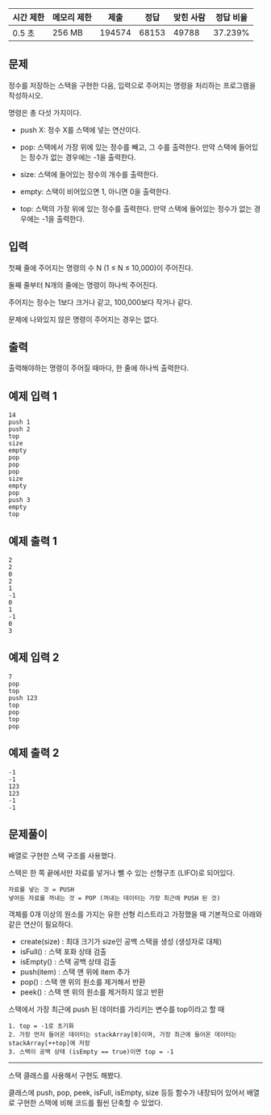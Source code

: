 | 시간 제한 | 메모리 제한 | 제출 | 정답 | 맞힌 사람 | 정답 비율 |
| --- | --- | --- | --- | --- | --- |
| 0.5 초 | 256 MB | 194574 | 68153 | 49788 | 37.239% |

## 문제

정수를 저장하는 스택을 구현한 다음, 입력으로 주어지는 명령을 처리하는 프로그램을 작성하시오.

명령은 총 다섯 가지이다.

- push X: 정수 X를 스택에 넣는 연산이다.

- pop: 스택에서 가장 위에 있는 정수를 빼고, 그 수를 출력한다.  만약 스택에 들어있는 정수가 없는 경우에는 -1을 출력한다.

- size: 스택에 들어있는 정수의 개수를 출력한다.

- empty: 스택이 비어있으면 1, 아니면 0을 출력한다.

- top: 스택의 가장 위에 있는 정수를 출력한다. 만약 스택에 들어있는 정수가 없는 경우에는 -1을 출력한다.

## 입력

첫째 줄에 주어지는 명령의 수 N (1 ≤ N ≤ 10,000)이 주어진다. 

둘째 줄부터 N개의 줄에는 명령이 하나씩 주어진다. 

주어지는 정수는 1보다 크거나 같고, 100,000보다 작거나 같다. 

문제에 나와있지 않은 명령이 주어지는 경우는 없다.

## 출력

출력해야하는 명령이 주어질 때마다, 한 줄에 하나씩 출력한다.

## 예제 입력 1

```
14
push 1
push 2
top
size
empty
pop
pop
pop
size
empty
pop
push 3
empty
top
```

## 예제 출력 1

```
2
2
0
2
1
-1
0
1
-1
0
3
```

## 예제 입력 2

```
7
pop
top
push 123
top
pop
top
pop
```

## 예제 출력 2

```
-1
-1
123
123
-1
-1
```

## 문제풀이

배열로 구현한 스택 구조를 사용했다.

스택은 한 쪽 끝에서만 자료를 넣거나 뺄 수 있는 선형구조 (LIFO)로 되어있다. 

```
자료를 넣는 것 = PUSH
넣어둔 자료를 꺼내는 것 = POP (꺼내는 데이터는 가장 최근에 PUSH 된 것)
```

객체를 0개 이상의 원소를 가지는 유한 선형 리스트라고 가정했을 때 기본적으로 아래와 같은 연산이 필요하다.

- create(size) : 최대 크기가 size인 공백 스택을 생성 (생성자로 대체)
- isFull() : 스택 포화 상태 검출
- isEmpty() : 스택 공백 상태 검출
- push(item) : 스택 맨 위에 item 추가
- pop() : 스택 맨 위의 원소를 제거해서 반환
- peek() : 스택 맨 위의 원소를 제거하지 않고 반환

스택에서 가장 최근에 push 된 데이터를 가리키는 변수를 top이라고 할 때 
```
1. top = -1로 초기화
2. 가장 먼저 들어온 데이터는 stackArray[0]이며, 가장 최근에 들어온 데이터는 stackArray[++top]에 저장 
3. 스택이 공백 상태 (isEmpty == true)이면 top = -1
```

<hr/>

스택 클래스를 사용해서 구현도 해봤다. 

클래스에 push, pop, peek, isFull, isEmpty, size 등등 함수가 내장되어 있어서 배열로 구현한 스택에 비해 코드를 훨씬 단축할 수 있었다.
